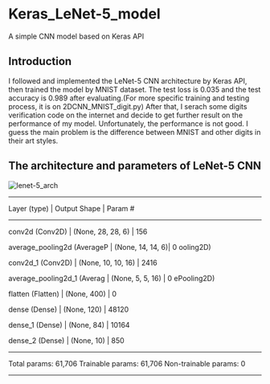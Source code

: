 # Keras_LeNet-5_model
A simple CNN model based on Keras API
## Introduction
I followed and implemented the LeNet-5 CNN architecture by Keras API, then trained the model by MNIST dataset. The test loss is 0.035 and the test accuracy is 0.989 after evaluating.(For more specific training and testing process, it is on 2DCNN_MNIST_digit.py) After that, I serach some digits verification code on the internet and decide to get further result on the performance of my model. Unfortunately, the performance is not good. I guess the main problem is the difference between MNIST and other digits in their art styles. 
## The architecture and parameters of LeNet-5 CNN
![lenet-5_arch](https://user-images.githubusercontent.com/34623632/145355500-31fce43f-47a8-49a2-9758-73a9e3742768.png)

***
 Layer (type)     |           Output Shape      |        Param #
***
 conv2d (Conv2D) |            (None, 28, 28, 6) |        156

 average_pooling2d (AverageP | (None, 14, 14, 6)|        0
 ooling2D)

 conv2d_1 (Conv2D) |           (None, 10, 10, 16)  |      2416

 average_pooling2d_1 (Averag | (None, 5, 5, 16) |        0
 ePooling2D)

 flatten (Flatten) |          (None, 400) |              0

 dense (Dense)       |        (None, 120)    |           48120

 dense_1 (Dense)      |        (None, 84)      |           10164

 dense_2 (Dense)        |      (None, 10)        |        850
 
***
Total params: 61,706
Trainable params: 61,706
Non-trainable params: 0
***
